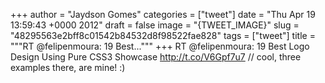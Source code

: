 
+++
author = "Jaydson Gomes"
categories = ["tweet"]
date = "Thu Apr 19 13:59:43 +0000 2012"
draft = false
image = "{TWEET_IMAGE}"
slug = "48295563e2bff8c01542b84532d8f98522fae828"
tags = ["tweet"]
title = """RT @felipenmoura: 19 Best..."""
+++
RT @felipenmoura: 19 Best Logo Design Using Pure CSS3 Showcase http://t.co/V6Gpf7u7 // cool, three examples there, are mine! :)
